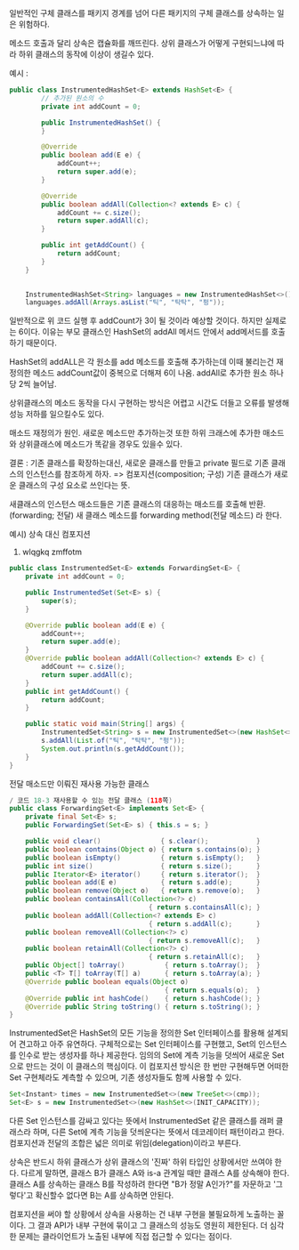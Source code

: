 
일반적인 구체 클래스를 패키지 경계를 넘어 다른 패키지의 구체 클래스를 상속하는 일은 위험하다.

메소드 호출과 달리 상속은 캡슐화를 깨뜨린다. 상위 클래스가 어떻게 구현되느냐에 따라 하위 클래스의 동작에 이상이 생길수 있다.
	
예시 :

```java
public class InstrumentedHashSet<E> extends HashSet<E> {
        // 추가된 원소의 수
        private int addCount = 0;

        public InstrumentedHashSet() {
        }

        @Override
        public boolean add(E e) {
            addCount++;
            return super.add(e);
        }

        @Override
        public boolean addAll(Collection<? extends E> c) {
            addCount += c.size();
            return super.addAll(c);
        }

        public int getAddCount() {
            return addCount;
        }
    }
	
```


```java
	InstrumentedHashSet<String> languages = new InstrumentedHashSet<>();
	languages.addAll(Arrays.asList("틱", "탁탁", "펑"));
```

일반적으로 위 코드 실행 후 addCount가 3이 될 것이라 예상할 것이다. 
하지만 실제로는 6이다. 이유는 부모 클래스인 HashSet의 addAll 메서드 안에서 add메서드를 호출하기 때문이다.

HashSet의 addALL은 각 원소를 add 메소드를 호출해 추가하는데 
이때 불리는건 재정의한 메소드
addCount값이 중복으로 더해져 6이 나옴.
addAll로 추가한 원소 하나당 2씩 늘어남.

상위클래스의 메소드 동작을 다시 구현하는 방식은 어렵고 시간도 더들고 오류를 발생해 성능 저하를 일으킬수도 있다.

매소드 재정의가 원인.
새로운 메소드만 추가하는것 또한 하위 크래스에 추가한 매소드와 상위클래스에 메소드가 똑같을 경우도 있을수 있다.

결론 : 기존 클래스를 확장하는대신, 새로운 클래스를 만들고 private 필드로 기존 클래스의 인스턴스를 참조하게 하자.
=> 컴포지션(composition; 구성) 기존 클래스가 새로운 클래스의 구성 요소로 쓰인다는 뜻.

새클래스의 인스턴스 매소드들은 기존 클래스의 대응하는 매소드를 호출해 반환.(forwarding; 전달)
새 클래스 메소드를 forwarding method(전달 메소드) 라 한다.

예시) 상속 대신 컴포지션
1) wlqgkq zmffotm 
```java
public class InstrumentedSet<E> extends ForwardingSet<E> {
    private int addCount = 0;

    public InstrumentedSet(Set<E> s) {
        super(s);
    }

    @Override public boolean add(E e) {
        addCount++;
        return super.add(e);
    }
    @Override public boolean addAll(Collection<? extends E> c) {
        addCount += c.size();
        return super.addAll(c);
    }
    public int getAddCount() {
        return addCount;
    }

    public static void main(String[] args) {
        InstrumentedSet<String> s = new InstrumentedSet<>(new HashSet<>());
        s.addAll(List.of("틱", "탁탁", "펑"));
        System.out.println(s.getAddCount());
    }
}

```

전달 매소드만 이뤄진 재사용 가능한 클래스
```java
/ 코드 18-3 재사용할 수 있는 전달 클래스 (118쪽)
public class ForwardingSet<E> implements Set<E> {
    private final Set<E> s;
    public ForwardingSet(Set<E> s) { this.s = s; }

    public void clear()               { s.clear();            }
    public boolean contains(Object o) { return s.contains(o); }
    public boolean isEmpty()          { return s.isEmpty();   }
    public int size()                 { return s.size();      }
    public Iterator<E> iterator()     { return s.iterator();  }
    public boolean add(E e)           { return s.add(e);      }
    public boolean remove(Object o)   { return s.remove(o);   }
    public boolean containsAll(Collection<?> c)
                                   { return s.containsAll(c); }
    public boolean addAll(Collection<? extends E> c)
                                   { return s.addAll(c);      }
    public boolean removeAll(Collection<?> c)
                                   { return s.removeAll(c);   }
    public boolean retainAll(Collection<?> c)
                                   { return s.retainAll(c);   }
    public Object[] toArray()          { return s.toArray();  }
    public <T> T[] toArray(T[] a)      { return s.toArray(a); }
    @Override public boolean equals(Object o)
                                       { return s.equals(o);  }
    @Override public int hashCode()    { return s.hashCode(); }
    @Override public String toString() { return s.toString(); }
}

```

InstrumentedSet은 HashSet의 모든 기능을 정의한 Set 인터페이스를 활용해 설계되어 견고하고 아주 유연하다. 구체적으로는 Set 인터페이스를 구현했고, Set의 인스턴스를 인수로 받는 생성자를 하나 제공한다. 임의의 Set에 계측 기능을 덧씌어 새로운 Set으로 만드는 것이 이 클래스의 핵심이다. 이 컴포지션 방식은 한 번만 구현해두면 어떠한 Set 구현체라도 계측할 수 있으며, 기존 생성자들도 함께 사용할 수 있다.

```java
Set<Instant> times = new InstrumentedSet<>(new TreeSet<>(cmp));
Set<E> s = new InstrumentedSet<>(new HashSet<>(INIT_CAPACITY));
```

다른 Set 인스턴스를 감싸고 있다는 뜻에서 InstrumentedSet 같은 클래스를 래퍼 클래스라 하며, 다른 Set에 계측 기능을 덧씌운다는 뜻에서 데코레이터 패턴이라고 한다. 컴포지션과 전달의 조합은 넓은 의미로 위임(delegation)이라고 부른다.

상속은 반드시 하위 클래스가 상위 클래스의 '진짜' 하위 타입인 상황에서만 쓰여야 한다. 다르게 말하면, 클래스 B가 클래스 A와 is-a 관계일 때만 클래스 A를 상속해야 한다.
클래스 A를 상속하는 클래스 B를 작성하려 한다면 "B가 정말 A인가?"를 자문하고 '그렇다'고 확신할수 없다면 B는 A를 상속하면 안된다.


컴포지션을 써야 할 상황에서 상속을 사용하는 건 내부 구현을 불필요하게 노출하는 꼴이다. 그 결과 API가 내부 구현에 묶이고 그 클래스의 성능도 영원히 제한된다. 더 심각한 문제는 클라이언트가 노출된 내부에 직접 접근할 수 있다는 점이다.

